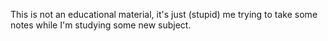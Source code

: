 This is not an educational material, it's just (stupid) me trying to take some notes while I'm studying some new subject.
